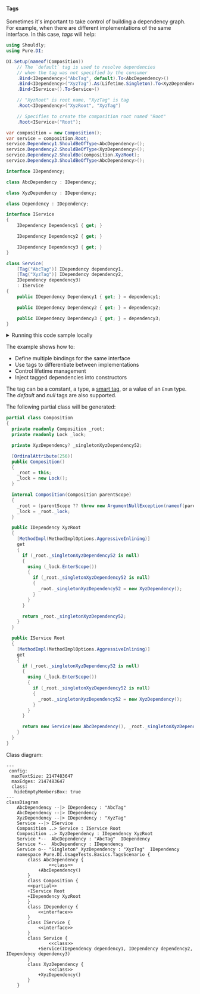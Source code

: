 #### Tags

Sometimes it's important to take control of building a dependency graph. For example, when there are different implementations of the same interface. In this case, _tags_ will help:


```c#
using Shouldly;
using Pure.DI;

DI.Setup(nameof(Composition))
    // The `default` tag is used to resolve dependencies
    // when the tag was not specified by the consumer
    .Bind<IDependency>("AbcTag", default).To<AbcDependency>()
    .Bind<IDependency>("XyzTag").As(Lifetime.Singleton).To<XyzDependency>()
    .Bind<IService>().To<Service>()

    // "XyzRoot" is root name, "XyzTag" is tag
    .Root<IDependency>("XyzRoot", "XyzTag")

    // Specifies to create the composition root named "Root"
    .Root<IService>("Root");

var composition = new Composition();
var service = composition.Root;
service.Dependency1.ShouldBeOfType<AbcDependency>();
service.Dependency2.ShouldBeOfType<XyzDependency>();
service.Dependency2.ShouldBe(composition.XyzRoot);
service.Dependency3.ShouldBeOfType<AbcDependency>();

interface IDependency;

class AbcDependency : IDependency;

class XyzDependency : IDependency;

class Dependency : IDependency;

interface IService
{
    IDependency Dependency1 { get; }

    IDependency Dependency2 { get; }

    IDependency Dependency3 { get; }
}

class Service(
    [Tag("AbcTag")] IDependency dependency1,
    [Tag("XyzTag")] IDependency dependency2,
    IDependency dependency3)
    : IService
{
    public IDependency Dependency1 { get; } = dependency1;

    public IDependency Dependency2 { get; } = dependency2;

    public IDependency Dependency3 { get; } = dependency3;
}
```

<details>
<summary>Running this code sample locally</summary>

- Make sure you have the [.NET SDK 9.0](https://dotnet.microsoft.com/en-us/download/dotnet/9.0) or later is installed
```bash
dotnet --list-sdk
```
- Create a net9.0 (or later) console application
```bash
dotnet new console -n Sample
```
- Add references to NuGet packages
  - [Pure.DI](https://www.nuget.org/packages/Pure.DI)
  - [Shouldly](https://www.nuget.org/packages/Shouldly)
```bash
dotnet add package Pure.DI
dotnet add package Shouldly
```
- Copy the example code into the _Program.cs_ file

You are ready to run the example 🚀
```bash
dotnet run
```

</details>

The example shows how to:
- Define multiple bindings for the same interface
- Use tags to differentiate between implementations
- Control lifetime management
- Inject tagged dependencies into constructors

The tag can be a constant, a type, a [smart tag](smart-tags.md), or a value of an `Enum` type. The _default_ and _null_ tags are also supported.

The following partial class will be generated:

```c#
partial class Composition
{
  private readonly Composition _root;
  private readonly Lock _lock;

  private XyzDependency? _singletonXyzDependency52;

  [OrdinalAttribute(256)]
  public Composition()
  {
    _root = this;
    _lock = new Lock();
  }

  internal Composition(Composition parentScope)
  {
    _root = (parentScope ?? throw new ArgumentNullException(nameof(parentScope)))._root;
    _lock = _root._lock;
  }

  public IDependency XyzRoot
  {
    [MethodImpl(MethodImplOptions.AggressiveInlining)]
    get
    {
      if (_root._singletonXyzDependency52 is null)
      {
        using (_lock.EnterScope())
        {
          if (_root._singletonXyzDependency52 is null)
          {
            _root._singletonXyzDependency52 = new XyzDependency();
          }
        }
      }

      return _root._singletonXyzDependency52;
    }
  }

  public IService Root
  {
    [MethodImpl(MethodImplOptions.AggressiveInlining)]
    get
    {
      if (_root._singletonXyzDependency52 is null)
      {
        using (_lock.EnterScope())
        {
          if (_root._singletonXyzDependency52 is null)
          {
            _root._singletonXyzDependency52 = new XyzDependency();
          }
        }
      }

      return new Service(new AbcDependency(), _root._singletonXyzDependency52, new AbcDependency());
    }
  }
}
```

Class diagram:

```mermaid
---
 config:
  maxTextSize: 2147483647
  maxEdges: 2147483647
  class:
   hideEmptyMembersBox: true
---
classDiagram
	AbcDependency --|> IDependency : "AbcTag" 
	AbcDependency --|> IDependency
	XyzDependency --|> IDependency : "XyzTag" 
	Service --|> IService
	Composition ..> Service : IService Root
	Composition ..> XyzDependency : IDependency XyzRoot
	Service *--  AbcDependency : "AbcTag"  IDependency
	Service *--  AbcDependency : IDependency
	Service o-- "Singleton" XyzDependency : "XyzTag"  IDependency
	namespace Pure.DI.UsageTests.Basics.TagsScenario {
		class AbcDependency {
				<<class>>
			+AbcDependency()
		}
		class Composition {
		<<partial>>
		+IService Root
		+IDependency XyzRoot
		}
		class IDependency {
			<<interface>>
		}
		class IService {
			<<interface>>
		}
		class Service {
				<<class>>
			+Service(IDependency dependency1, IDependency dependency2, IDependency dependency3)
		}
		class XyzDependency {
				<<class>>
			+XyzDependency()
		}
	}
```

